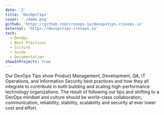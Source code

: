 ```yaml
---
date: '2'
title: 'DevOpsTips'
cover: './demo.png'
github: 'https://github.com/cronops-io/devopstips.cronops.io'
external: 'https://devopstips.cronops.io'
tech:
  - DevOps
  - Best Practices
  - Culture
  - Guide
  - Documentation
showInProjects: true
---
```


Our DevOps Tips show Product Management, Development, QA, IT Operations, and Information Security best practices and
how they all integrate to contribute in both building and scaling high-performance technology organizations.
The result of following our tips and shifting to a DevOps mindset and culture should be world-class collaboration,
communication, reliability, stability, scalability and security at ever lower cost and effort.

